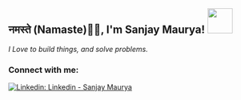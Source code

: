 <h2>
  नमस्ते (Namaste)🙏🏻, I'm Sanjay Maurya! <img src="https://media0.giphy.com/media/v1.Y2lkPTc5MGI3NjExamV3N2NweTN1dmIxYjNjaGloOTRlcDF0bDNkOHVhNm9jYzNrc3lieCZlcD12MV9pbnRlcm5hbF9naWZfYnlfaWQmY3Q9cw/l0IxYVIrqCXzvKpYQ/giphy.gif" width="50">
</h2>

<p>
  <em>I Love to build things, and solve problems.</em>
</p>

### Connect with me:

[![Linkedin: Linkedin - Sanjay Maurya](https://img.shields.io/badge/-sanjaymaurya-blue?style=for-the-badge&logo=Linkedin&logoColor=white&link=https://www.linkedin.com/in/isanjaymaurya/)](https://www.linkedin.com/in/isanjaymaurya/)



